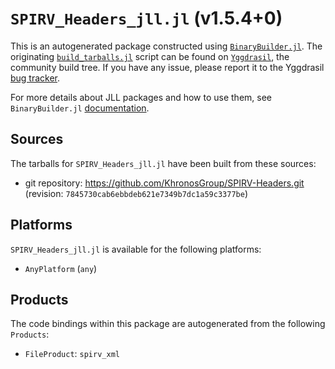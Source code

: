 # `SPIRV_Headers_jll.jl` (v1.5.4+0)

This is an autogenerated package constructed using [`BinaryBuilder.jl`](https://github.com/JuliaPackaging/BinaryBuilder.jl). The originating [`build_tarballs.jl`](https://github.com/JuliaPackaging/Yggdrasil/blob/f7d81131b94f37b238105be4f898ea4e8865e0d2/S/SPIRV_Headers/build_tarballs.jl) script can be found on [`Yggdrasil`](https://github.com/JuliaPackaging/Yggdrasil/), the community build tree.  If you have any issue, please report it to the Yggdrasil [bug tracker](https://github.com/JuliaPackaging/Yggdrasil/issues).

For more details about JLL packages and how to use them, see `BinaryBuilder.jl` [documentation](https://juliapackaging.github.io/BinaryBuilder.jl/dev/jll/).

## Sources

The tarballs for `SPIRV_Headers_jll.jl` have been built from these sources:

* git repository: https://github.com/KhronosGroup/SPIRV-Headers.git (revision: `7845730cab6ebbdeb621e7349b7dc1a59c3377be`)

## Platforms

`SPIRV_Headers_jll.jl` is available for the following platforms:

* `AnyPlatform` (`any`)

## Products

The code bindings within this package are autogenerated from the following `Products`:

* `FileProduct`: `spirv_xml`
